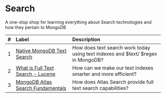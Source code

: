 # Search
A one-stop shop for learning everything about Search technologies and how they pertain to MongoDB


| # | Label                                                       | Description |
|:--|:------------------------------------------------------------|:-----------|
| 1 | [Native MongoDB Text Search](foundations/MDB-Text-Search/)  | How does text search work today using text indexes and $text/ $regex in MongoDB? |
| 2 | [What is Full Text Search - Lucene](foundations/Lucene)     | How can we make our text indexes smarter and more efficient?|
| 3 | [MongoDB Atlas Search Fundamentals](foundations/Lucene)     | How does Atlas Search provide full text search capabilities? |
